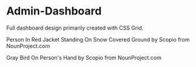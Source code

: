 # Admin-Dashboard
Full dashboard design primarily created with CSS Grid.

Person In Red Jacket Standing On Snow Covered Ground by Scopio from NounProject.com

Gray Bird On Person's Hand by Scopio from NounProject.com